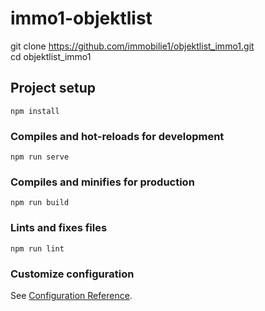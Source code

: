 # immo1-objektlist

git clone https://github.com/immobilie1/objektlist_immo1.git</br>
cd objektlist_immo1<br />

## Project setup
```
npm install
```

### Compiles and hot-reloads for development
```
npm run serve
```

### Compiles and minifies for production
```
npm run build
```

### Lints and fixes files
```
npm run lint
```

### Customize configuration
See [Configuration Reference](https://cli.vuejs.org/config/).
